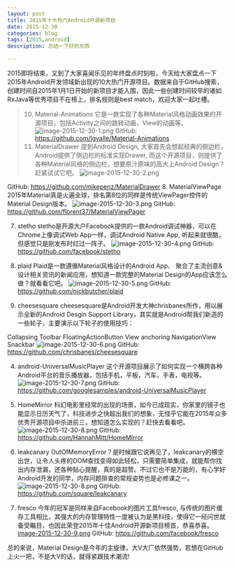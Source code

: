 ```yaml
---
layout: post
title: 2015年十大热门Android开源新项目
date: 2015-12-30
categories: blog
tags: [2015,android]
description: 总结一下好的东西

---
```


2015即将结束，又到了大家喜闻乐见的年终盘点时刻啦，今天给大家盘点一下2015年Android开发领域新出现的10大热门开源项目。数据来自于GitHub搜索，创建时间自2015年1月1日开始的新项目才能入围，因此一些创建时间较早的诸如RxJava等优秀项目不在榜上，排名规则是best match，欢迎大家一起吐槽。
>10. Material-Animations
它是一款实现了各种Material风格动画效果的开源项目，包括Activity之间的跳转动画，View的动画等。
![image-2015-12-30-1.png](http://upload-images.jianshu.io/upload_images/1263819-a2def6efed8ff930.gif?imageMogr2/auto-orient/strip)
GitHub: https://github.com/lgvalle/Material-Animations
>9. MaterialDrawer
提到Android Design, 大家首先会想起经典的侧边栏，Android提供了侧边栏的标准实现Drawer, 而这个开源项目，则提供了各种Material风格的侧边栏，想要原汁原味的高大上Android Design？赶紧试试它吧。
![image-2015-12-30-2.png](http://upload-images.jianshu.io/upload_images/1263819-db9d3ef3fb1f0fce.jpg?imageMogr2/auto-orient/strip|imageView2/2/w/1240)

GitHub: https://github.com/mikepenz/MaterialDrawer
8. MaterialViewPage
2015年Material真是火遍全球，排名第8位的同样是传统ViewPager控件的Material Design版本。
![image-2015-12-30-3.png](http://upload-images.jianshu.io/upload_images/1263819-00652211d7a83501.png?imageMogr2/auto-orient/strip)
GitHub: https://github.com/florent37/MaterialViewPager

7. stetho
stetho是开源大户Facebook提供的一款Android调试神器，可以在Chrome上像调试Web App一样，调试Android Native App, 听起来就很酷，但感觉只是刚发布时红过一阵子。
![image-2015-12-30-4.png](http://upload-images.jianshu.io/upload_images/1263819-156946bb4e1cd0fb.png?imageMogr2/auto-orient/strip)
GitHub: https://github.com/facebook/stetho

6. plaid
Plaid是一款遵循Material风格设计的Android App、 聚合了主流创意&设计相关资讯的新闻应用，想知道一款完整的Material Design的App应该怎么做？就看看它吧。
![image-2015-12-30-5.png](http://upload-images.jianshu.io/upload_images/1263819-cddd35e3c0a58859.png?imageMogr2/auto-orient/strip)
GitHub: https://github.com/nickbutcher/plaid

5. cheesesquare
cheesesquare是Android开发大神chrisbanes所作，用以展示全新的Android Desgin Support Library，其实就是Android帮我们新造的一些轮子，主要演示以下轮子的使用技巧：

Collapsing Toolbar
FloatingActionButton
View anchoring
NavigationView
Snackbar
![image-2015-12-30-6.png](http://upload-images.jianshu.io/upload_images/1263819-617f60b0b0c99d6b.png?imageMogr2/auto-orient/strip)
GitHub: https://github.com/chrisbanes/cheesesquare

4. android-UniversalMusicPlayer
这个开源项目展示了如何实现一个横跨各种Android平台的音乐播放器，包括手机，平板，汽车，手表，电视等。
![image-2015-12-30-7.png](http://upload-images.jianshu.io/upload_images/1263819-5c2ed5f14920965e.png?imageMogr2/auto-orient/strip)
GitHub: https://github.com/googlesamples/android-UniversalMusicPlayer

3. HomeMirror
科幻电影里经常的出现的场景，如今已成现实，你家里的镜子也能显示日历天气了，科技进步之快超出我们的想象，无怪乎它能在2015年众多优秀开源项目中杀进前三，想知道怎么实现的？赶快去看看吧。
![image-2015-12-30-8.png](http://upload-images.jianshu.io/upload_images/1263819-8bd04e3a8c647555.jpg?imageMogr2/auto-orient/strip)
GitHub: https://github.com/HannahMitt/HomeMirror

2. leakcanary
OutOfMemoryError？是时候跟它说再见了，leakcanary的横空出世，让令人头疼的OOM查找变得如此轻松，只需要简单集成，就能帮你找出内存泄漏，还各种贴心提醒，真的是超赞。不过它也不是万能的，有心学好Android开发的同学，内存问题排查的常规姿势也是必修课之一。
![image-2015-12-30-8.png](http://upload-images.jianshu.io/upload_images/1263819-401afc50067dc0eb.png?imageMogr2/auto-orient/strip)
GitHub: https://github.com/square/leakcanary

1. fresco
今年的冠军是同样来自Facebook的图片工具fresco, 与传统的图片缓存工具相比，其强大的内存管理特性一度被认为是黑科技，使得它一经问世就备受瞩目，也因此荣登2015年十佳Android开源新项目榜首，恭喜恭喜。
[image-2015-12-30-9.png](http://upload-images.jianshu.io/upload_images/1263819-a367154693f6f4b9.png?imageMogr2/auto-orient/strip)
GitHub: https://github.com/facebook/fresco

总的来说，Material Design是今年的主旋律，大V大厂依然强势，若想在GitHub上火一把，不是大V的话，就得紧跟技术潮流!









